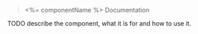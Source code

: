 > <%= componentName %> Documentation

TODO describe the component, what it is for and how to use it.
